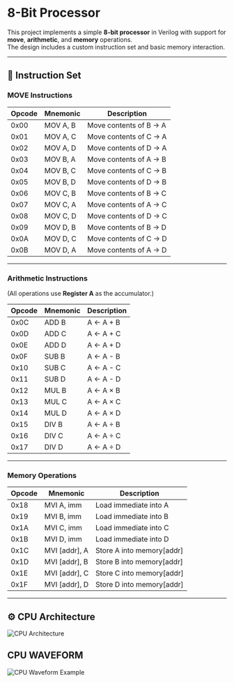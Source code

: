 # 8-Bit Processor

This project implements a simple **8-bit processor** in Verilog with support for **move**, **arithmetic**, and **memory** operations.  
The design includes a custom instruction set and basic memory interaction.

---

## 📜 Instruction Set

### MOVE Instructions
| Opcode | Mnemonic  | Description |
|--------|-----------|-------------|
| 0x00   | MOV A, B  | Move contents of B → A |
| 0x01   | MOV A, C  | Move contents of C → A |
| 0x02   | MOV A, D  | Move contents of D → A |
| 0x03   | MOV B, A  | Move contents of A → B |
| 0x04   | MOV B, C  | Move contents of C → B |
| 0x05   | MOV B, D  | Move contents of D → B |
| 0x06   | MOV C, B  | Move contents of B → C |
| 0x07   | MOV C, A  | Move contents of A → C |
| 0x08   | MOV C, D  | Move contents of D → C |
| 0x09   | MOV D, B  | Move contents of B → D |
| 0x0A   | MOV D, C  | Move contents of C → D |
| 0x0B   | MOV D, A  | Move contents of A → D |

---

### Arithmetic Instructions  
(All operations use **Register A** as the accumulator.)

| Opcode | Mnemonic  | Description |
|--------|-----------|-------------|
| 0x0C   | ADD B     | A ← A + B |
| 0x0D   | ADD C     | A ← A + C |
| 0x0E   | ADD D     | A ← A + D |
| 0x0F   | SUB B     | A ← A - B |
| 0x10   | SUB C     | A ← A - C |
| 0x11   | SUB D     | A ← A - D |
| 0x12   | MUL B     | A ← A × B |
| 0x13   | MUL C     | A ← A × C |
| 0x14   | MUL D     | A ← A × D |
| 0x15   | DIV B     | A ← A ÷ B |
| 0x16   | DIV C     | A ← A ÷ C |
| 0x17   | DIV D     | A ← A ÷ D |

---

### Memory Operations  

| Opcode | Mnemonic   | Description |
|--------|------------|-------------|
| 0x18   | MVI A, imm | Load immediate into A |
| 0x19   | MVI B, imm | Load immediate into B |
| 0x1A   | MVI C, imm | Load immediate into C |
| 0x1B   | MVI D, imm | Load immediate into D |
| 0x1C   | MVI [addr], A | Store A into memory[addr] |
| 0x1D   | MVI [addr], B | Store B into memory[addr] |
| 0x1E   | MVI [addr], C | Store C into memory[addr] |
| 0x1F   | MVI [addr], D | Store D into memory[addr] |

---

## ⚙️ CPU Architecture

![CPU Architecture](docs/images/cpu.png)

## **CPU WAVEFORM**

![CPU Waveform Example](docs/images/cpu_wave.png)
